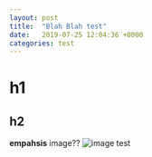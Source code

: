 ```yaml
---
layout: post
title:  "Blah Blah test"
date:   2019-07-25 12:04:36 +0000
categories: test
---
```

# h1
## h2

**empahsis**
image??
![image test](rhubarbandrubberplants.co.uk/assets/iglogo.png "igloog")